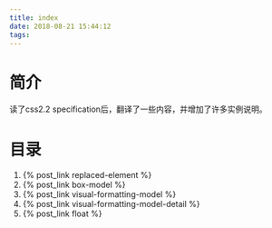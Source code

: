 ```yaml
---
title: index
date: 2018-08-21 15:44:12
tags:
---
```


# 简介

读了css2.2 specification后，翻译了一些内容，并增加了许多实例说明。

# 目录

1. {% post_link replaced-element %}
1. {% post_link box-model %}
1. {% post_link visual-formatting-model %}
1. {% post_link visual-formatting-model-detail %}
1. {% post_link float %}
